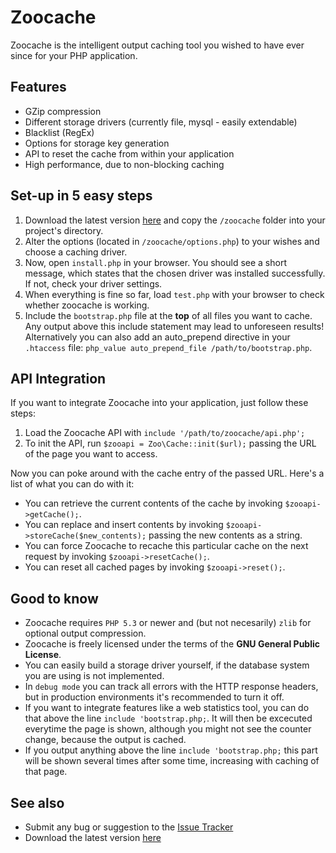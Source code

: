 # Zoocache #
Zoocache is the intelligent output caching tool you wished to have ever since for your PHP application.

## Features ##
+ GZip compression
+ Different storage drivers (currently file, mysql - easily extendable)
+ Blacklist (RegEx)
+ Options for storage key generation
+ API to reset the cache from within your application
+ High performance, due to non-blocking caching

## Set-up in 5 easy steps ##
1. Download the latest version [here](http://github.com/marcelklehr/zoocache/tags) and copy the `/zoocache` folder into your project's directory.  
2. Alter the options (located in `/zoocache/options.php`) to your wishes and choose a caching driver.  
3. Now, open `install.php` in your browser. You should see a short message, which states that the chosen driver was installed successfully. If not, check your driver settings.  
4. When everything is fine so far, load `test.php` with your browser to check whether zoocache is working.
5. Include the `bootstrap.php` file at the **top** of all files you want to cache. Any output above this include statement may lead to unforeseen results! Alternatively you can also add an auto_prepend directive in your `.htaccess` file: `php_value auto_prepend_file /path/to/bootstrap.php`.

## API Integration ##
If you want to integrate Zoocache into your application, just follow these steps:

1. Load the Zoocache API with `include '/path/to/zoocache/api.php';`  
2. To init the API, run `$zooapi = Zoo\Cache::init($url);` passing the URL of the page you want to access.

Now you can poke around with the cache entry of the passed URL. Here's a list of what you can do with it:

* You can retrieve the current contents of the cache by invoking `$zooapi->getCache();`.
* You can replace and insert contents by invoking `$zooapi->storeCache($new_contents);` passing the new contents as a string.
* You can force Zoocache to recache this particular cache on the next request by invoking `$zooapi->resetCache();`.
* You can reset all cached pages by invoking `$zooapi->reset();`.
 
## Good to know ##
* Zoocache requires `PHP 5.3` or newer and (but not necesarily) `zlib` for optional output compression.
* Zoocache is freely licensed under the terms of the **GNU General Public License**.
* You can easily build a storage driver yourself, if the database system you are using is not implemented.
* In `debug mode` you can track all errors with the HTTP response headers, but in production environments it's recommended to turn it off.
* If you want to integrate features like a web statistics tool, you can do that above the line `include 'bootstrap.php;`. It will then be excecuted everytime the page is shown, although you might not see the counter change, because the output is cached.
* If you output anything above the line `include 'bootstrap.php;` this part will be shown several times after some time, increasing with caching of that page.

## See also ##
* Submit any bug or suggestion to the [Issue Tracker](http://github.com/marcelklehr/zoocache/issues)
* Download the latest version [here](https://github.com/marcelklehr/zoocache/downloads)